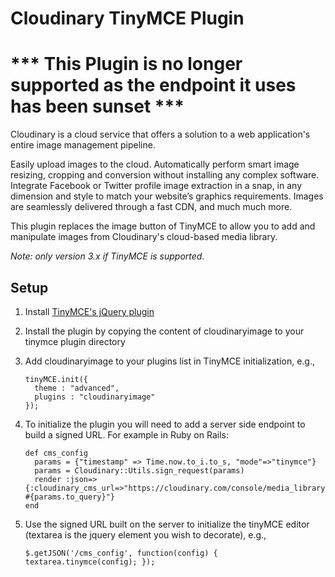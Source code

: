 Cloudinary TinyMCE Plugin
=========================

# *** This Plugin is no longer supported as the endpoint it uses has been sunset *** 

Cloudinary is a cloud service that offers a solution to a web application's entire image management pipeline.

Easily upload images to the cloud. Automatically perform smart image resizing, cropping and conversion without installing any complex software. Integrate Facebook or Twitter profile image extraction in a snap, in any dimension and style to match your website’s graphics requirements. Images are seamlessly delivered through a fast CDN, and much much more.

This plugin replaces the image button of TinyMCE to allow you to add and manipulate images from Cloudinary's cloud-based media library.

*Note: only version 3.x if TinyMCE is supported.*

## Setup

1. Install [TinyMCE's jQuery plugin](http://www.tinymce.com/wiki.php/TinyMCE3x:jQuery_Plugin)

2. Install the plugin by copying the content of cloudinaryimage to your tinymce plugin directory

3. Add cloudinaryimage to your plugins list in TinyMCE initialization, e.g.,
    ```
    tinyMCE.init({
      theme : "advanced",
      plugins : "cloudinaryimage"
    });
    ```

4. To initialize the plugin you will need to add a server side endpoint to build a signed URL. For example in Ruby on Rails:
    ```
    def cms_config
      params = {"timestamp" => Time.now.to_i.to_s, "mode"=>"tinymce"}
      params = Cloudinary::Utils.sign_request(params)
      render :json=>{:cloudinary_cms_url=>"https://cloudinary.com/console/media_library/cms?#{params.to_query}"}
    end
    ```

5. Use the signed URL built on the server to initialize the tinyMCE editor (textarea is the jquery element you wish to decorate), e.g.,
    ```
    $.getJSON('/cms_config', function(config) { textarea.tinymce(config); });
    ```

